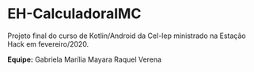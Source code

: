 # EH-CalculadoraIMC

Projeto final do curso de Kotlin/Android da Cel-lep ministrado na Estação Hack em fevereiro/2020.

<b>Equipe:</b>
  Gabriela
  Marília
  Mayara
  Raquel
  Verena
  
